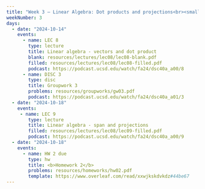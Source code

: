 ```yaml
---
title: "Week 3 – Linear Algebra: Dot products and projections<br><small>🎥 Watch <a href='https://www.youtube.com/watch?v=k7RM-ot2NWY&ab_channel=3Blue1Brown'>3blue1brown</a>, <a href='https://xkcd.com/1838/'>xkcd</a>.</small>"
weekNumber: 3
days:
  - date: "2024-10-14"
    events:
      - name: LEC 8
        type: lecture
        title: Linear algebra - vectors and dot product
        blank: resources/lectures/lec08/lec08-blank.pdf
        filled: resources/lectures/lec08/lec08-filled.pdf
        podcast: https://podcast.ucsd.edu/watch/fa24/dsc40a_a00/8
      - name: DISC 3
        type: disc
        title: Groupwork 3
        problems: resources/groupworks/gw03.pdf
        podcast: https://podcast.ucsd.edu/watch/fa24/dsc40a_a01/3
  - date: "2024-10-18"
    events:
     - name: LEC 9
        type: lecture
        title: Linear algebra - span and projections
        filled: resources/lectures/lec08/lec09-filled.pdf
        podcast: https://podcast.ucsd.edu/watch/fa24/dsc40a_a00/9
  - date: "2024-10-18"
    events:
      - name: HW 2 due
        type: hw
        title: <b>Homework 2</b>
        problems: resources/homeworks/hw02.pdf
        template: https://www.overleaf.com/read/xxwjkskdvkdz#44be67
---
```

